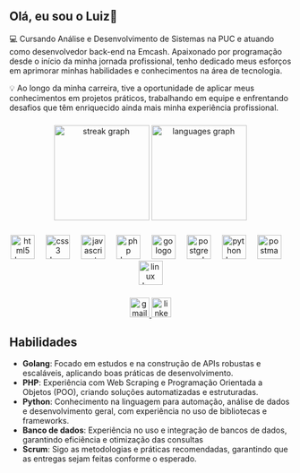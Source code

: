 <h2 align="left">Olá, eu sou o Luiz👋</h2>

💻 Cursando Análise e Desenvolvimento de Sistemas na PUC e atuando como desenvolvedor back-end na Emcash. Apaixonado por programação desde o início da minha jornada profissional, tenho dedicado meus esforços em aprimorar minhas habilidades e conhecimentos na área de tecnologia.

💡 Ao longo da minha carreira, tive a oportunidade de aplicar meus conhecimentos em projetos práticos, trabalhando em equipe e enfrentando desafios que têm enriquecido ainda mais minha experiência profissional.

###

<div align="center">
  <img src="https://streak-stats.vercel.app/?user=Luizz-Fernando&locale=en&mode=weekly&theme=tokyonight&hide_border=false&border_radius=5&date_format=j%20M%5B%20Y%5D&order=3" height="170" alt="streak graph"  />
  <img src="https://github-readme-stats.vercel.app/api/top-langs?username=Luizz-Fernando&locale=en&hide_title=false&layout=compact&card_width=320&langs_count=6&theme=tokyonight&hide_border=false&order=2" height="170" alt="languages graph"  />
</div>

###

<div align="center">
  <img src="https://cdn.jsdelivr.net/gh/devicons/devicon/icons/html5/html5-original.svg" height="43" alt="html5 logo"  />
  <img width="12" />
  <img src="https://cdn.jsdelivr.net/gh/devicons/devicon/icons/css3/css3-original.svg" height="43" alt="css3 logo"  />
  <img width="12" />
  <img src="https://cdn.jsdelivr.net/gh/devicons/devicon/icons/javascript/javascript-original.svg" height="43" alt="javascript logo"  />
  <img width="12" />
  <img src="https://cdn.jsdelivr.net/gh/devicons/devicon/icons/php/php-original.svg" height="43" alt="php logo"  />
  <img width="12" />
  <img src="https://cdn.simpleicons.org/go/00ADD8" height="43" alt="go logo"  />
  <img width="12" />
  <img src="https://cdn.jsdelivr.net/gh/devicons/devicon/icons/postgresql/postgresql-original.svg" height="43" alt="postgresql logo"  />
  <img width="12" />
  <img src="https://cdn.jsdelivr.net/gh/devicons/devicon/icons/python/python-original.svg" height="43" alt="python logo"  />
  <img width="12" />
  <img src="https://cdn.simpleicons.org/postman/FF6C37" height="43" alt="postman logo"  />
  <img width="12" />
  <img src="https://cdn.jsdelivr.net/gh/devicons/devicon/icons/linux/linux-original.svg" height="43" alt="linux logo"  />
</div>

###

<div align="center">
  <a href="mailto:luizgomes03f@gmail.com" target="_blank">
    <img src="https://img.shields.io/static/v1?message=Gmail&logo=gmail&label=&color=D14836&logoColor=white&labelColor=&style=for-the-badge" height="35" alt="gmail logo"  />
  </a>
  <a href="https://www.linkedin.com/in/luizfernando-desenvolvedor/" target="_blank">
    <img src="https://img.shields.io/static/v1?message=LinkedIn&logo=linkedin&label=&color=0077B5&logoColor=white&labelColor=&style=for-the-badge" height="35" alt="linkedin logo"  />
  </a>
</div>

## Habilidades
- **Golang**: Focado em estudos e na construção de APIs robustas e escaláveis, aplicando boas práticas de desenvolvimento.
- **PHP**: Experiência com Web Scraping e Programação Orientada a Objetos (POO), criando soluções automatizadas e estruturadas.
- **Python**: Conhecimento na linguagem para automação, análise de dados e desenvolvimento geral, com experiência no uso de bibliotecas e frameworks.
- **Banco de dados**: Experiência no uso e integração de bancos de dados, garantindo eficiência e otimização das consultas
- **Scrum**: Sigo as metodologias e práticas recomendadas, garantindo que as entregas sejam feitas conforme o esperado.

###
